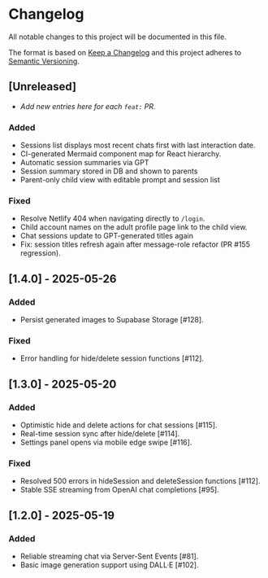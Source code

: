# Changelog
All notable changes to this project will be documented in this file.

The format is based on [Keep a Changelog](https://keepachangelog.com/en/1.1.0/) and this project adheres to [Semantic Versioning](https://semver.org/spec/v2.0.0.html).

## [Unreleased]
- _Add new entries here for each `feat:` PR._

### Added
- Sessions list displays most recent chats first with last interaction date.
- CI-generated Mermaid component map for React hierarchy.
- Automatic session summaries via GPT
- Session summary stored in DB and shown to parents
- Parent-only child view with editable prompt and session list

### Fixed
- Resolve Netlify 404 when navigating directly to `/login`.
- Child account names on the adult profile page link to the child view.
- Chat sessions update to GPT-generated titles again
- Fix: session titles refresh again after message-role refactor (PR #155 regression).

## [1.4.0] - 2025-05-26
### Added
- Persist generated images to Supabase Storage [#128].

### Fixed
- Error handling for hide/delete session functions [#112].

## [1.3.0] - 2025-05-20
### Added
- Optimistic hide and delete actions for chat sessions [#115].
- Real-time session sync after hide/delete [#114].
- Settings panel opens via mobile edge swipe [#116].

### Fixed
- Resolved 500 errors in hideSession and deleteSession functions [#112].
- Stable SSE streaming from OpenAI chat completions [#95].

## [1.2.0] - 2025-05-19
### Added
- Reliable streaming chat via Server-Sent Events [#81].
- Basic image generation support using DALL·E [#102].

